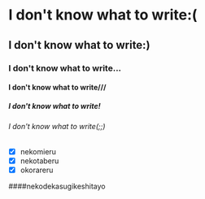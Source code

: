 # I don't know what to write:(
## I don't know what to write:)
### I don't know what to write...
#### I don't know what to write///
##### I don't know what to write!
###### I don't know what to write(;;)
- [x] nekomieru
- [x] nekotaberu
- [x] okorareru

####nekodekasugikeshitayo
